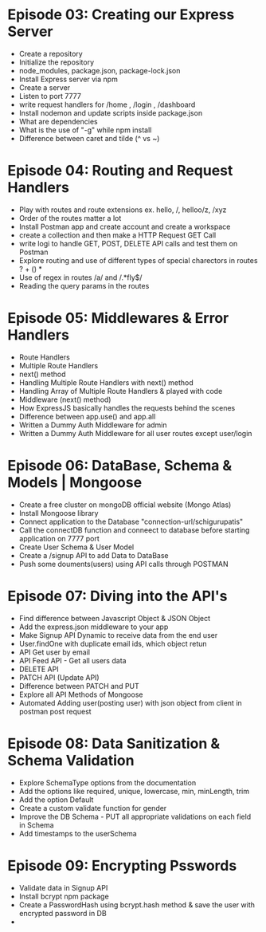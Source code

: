 # Episode 03: Creating our Express Server

- Create a repository
- Initialize the repository
- node_modules, package.json, package-lock.json
- Install Express server via npm
- Create a server
- Listen to port 7777
- write request handlers for /home , /login , /dashboard
- Install nodemon and update scripts inside package.json
- What are dependencies
- What is the use of "-g" while npm install 
- Difference between caret and tilde (^ vs ~)



# Episode 04: Routing and Request Handlers

- Play with routes and route extensions  ex. hello, /, helloo/z, /xyz
- Order of the routes matter a lot
- Install Postman app and create account and create a workspace
- create a collection and then make a HTTP Request GET Call
- write logi to handle GET, POST, DELETE API calls and test them on Postman
- Explore routing and use of different types of special charectors in routes
     ? 
     +
     ()
     *
- Use of regex in routes /a/ and /.*fly$/
- Reading the query params in the routes



# Episode 05: Middlewares & Error Handlers

- Route Handlers
- Multiple Route Handlers
- next() method
- Handling Multiple Route Handlers with next() method
- Handling Array of Multiple Route Handlers & played with code 
- Middleware (next() method)
- How ExpressJS basically handles the requests behind the scenes
- Difference between app.use() and app.all
- Written a Dummy Auth Middleware for admin
- Written a Dummy Auth Middleware for all user routes except user/login



# Episode 06: DataBase, Schema & Models | Mongoose

- Create a free cluster on mongoDB official website (Mongo Atlas)
- Install Mongoose library
- Connect application to the  Database "connection-url/schigurupatis"
- Call the connectDB function and conneect to database before starting application on 7777 port
- Create User Schema & User Model
- Create a /signup API to add Data to DataBase
- Push some douments(users) using API calls through POSTMAN



# Episode 07: Diving into the API's

- Find difference between Javascript Object & JSON Object
- Add the express.json middleware to your app
- Make Signup API Dynamic to receive data from the end user
- User.findOne with duplicate email ids, which object retun
- API Get user by email
- API Feed API - Get all users data
- DELETE API   
- PATCH API  (Update API)
- Difference between PATCH and PUT
- Explore all API Methods of Mongoose
- Automated Adding user(posting user) with json object from client in postman post request



# Episode 08: Data Sanitization & Schema Validation

- Explore SchemaType options from the documentation
- Add the options like required, unique, lowercase, min, minLength, trim
- Add the option Default
- Create a custom validate function for gender
- Improve the DB Schema - PUT all appropriate validations on each field in Schema
- Add timestamps to the userSchema




# Episode 09: Encrypting Psswords

- Validate data in Signup API
- Install bcrypt npm package
- Create a PasswordHash using bcrypt.hash method & save the user with encrypted password in DB
- 